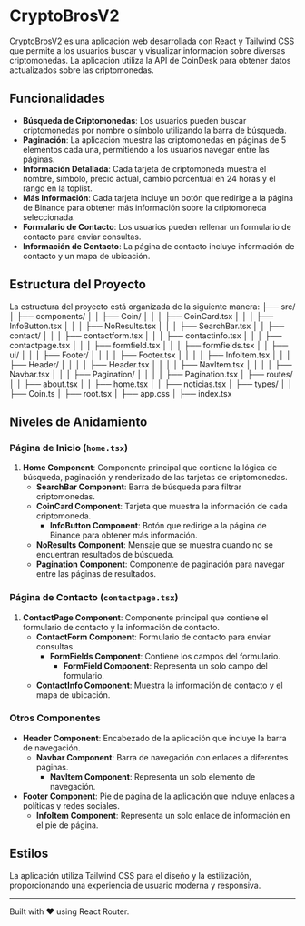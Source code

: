 # CryptoBrosV2

CryptoBrosV2 es una aplicación web desarrollada con React y Tailwind CSS que permite a los usuarios buscar y visualizar información sobre diversas criptomonedas. La aplicación utiliza la API de CoinDesk para obtener datos actualizados sobre las criptomonedas.

## Funcionalidades

- **Búsqueda de Criptomonedas**: Los usuarios pueden buscar criptomonedas por nombre o símbolo utilizando la barra de búsqueda.
- **Paginación**: La aplicación muestra las criptomonedas en páginas de 5 elementos cada una, permitiendo a los usuarios navegar entre las páginas.
- **Información Detallada**: Cada tarjeta de criptomoneda muestra el nombre, símbolo, precio actual, cambio porcentual en 24 horas y el rango en la toplist.
- **Más Información**: Cada tarjeta incluye un botón que redirige a la página de Binance para obtener más información sobre la criptomoneda seleccionada.
- **Formulario de Contacto**: Los usuarios pueden rellenar un formulario de contacto para enviar consultas.
- **Información de Contacto**: La página de contacto incluye información de contacto y un mapa de ubicación.

## Estructura del Proyecto

La estructura del proyecto está organizada de la siguiente manera:
├── src/ │ ├── components/ │ │ ├── Coin/ │ │ │ ├── CoinCard.tsx │ │ │ ├── InfoButton.tsx │ │ │ ├── NoResults.tsx │ │ │ ├── SearchBar.tsx │ │ ├── contact/ │ │ │ ├── contactform.tsx │ │ │ ├── contactinfo.tsx │ │ │ ├── contactpage.tsx │ │ │ ├── formfield.tsx │ │ │ ├── formfields.tsx │ │ ├── ui/ │ │ │ ├── Footer/ │ │ │ │ ├── Footer.tsx │ │ │ │ ├── InfoItem.tsx │ │ │ ├── Header/ │ │ │ │ ├── Header.tsx │ │ │ │ ├── NavItem.tsx │ │ │ │ ├── Navbar.tsx │ │ │ ├── Pagination/ │ │ │ │ ├── Pagination.tsx │ ├── routes/ │ │ ├── about.tsx │ │ ├── home.tsx │ │ ├── noticias.tsx │ ├── types/ │ │ ├── Coin.ts │ ├── root.tsx │ ├── app.css │ ├── index.tsx


## Niveles de Anidamiento

### Página de Inicio (`home.tsx`)

1. **Home Component**: Componente principal que contiene la lógica de búsqueda, paginación y renderizado de las tarjetas de criptomonedas.
   - **SearchBar Component**: Barra de búsqueda para filtrar criptomonedas.
   - **CoinCard Component**: Tarjeta que muestra la información de cada criptomoneda.
     - **InfoButton Component**: Botón que redirige a la página de Binance para obtener más información.
   - **NoResults Component**: Mensaje que se muestra cuando no se encuentran resultados de búsqueda.
   - **Pagination Component**: Componente de paginación para navegar entre las páginas de resultados.

### Página de Contacto (`contactpage.tsx`)

1. **ContactPage Component**: Componente principal que contiene el formulario de contacto y la información de contacto.
   - **ContactForm Component**: Formulario de contacto para enviar consultas.
     - **FormFields Component**: Contiene los campos del formulario.
       - **FormField Component**: Representa un solo campo del formulario.
   - **ContactInfo Component**: Muestra la información de contacto y el mapa de ubicación.

### Otros Componentes

- **Header Component**: Encabezado de la aplicación que incluye la barra de navegación.
  - **Navbar Component**: Barra de navegación con enlaces a diferentes páginas.
    - **NavItem Component**: Representa un solo elemento de navegación.
- **Footer Component**: Pie de página de la aplicación que incluye enlaces a políticas y redes sociales.
  - **InfoItem Component**: Representa un solo enlace de información en el pie de página.

## Estilos

La aplicación utiliza Tailwind CSS para el diseño y la estilización, proporcionando una experiencia de usuario moderna y responsiva.

---

Built with ❤️ using React Router.